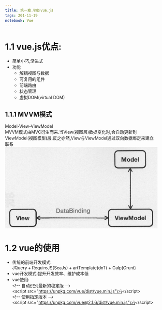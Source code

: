 ```yaml
---
title: 第一章.初识vue.js
tags: 201-11-19
notebook: Vue
---
```


# 1.1 vue.js优点:

* 简单小巧,渐进式
* 功能
  - 解耦视图与数据
  - 可复用的组件
  - 前端路由
  - 状态管理
  - 虚拟DOM(virtual DOM)

## 1.1.1 MVVM模式

Model-View-ViewModel  
MVVM模式由MVC衍生而来.当View(视图层)数据变化时,会自动更新到ViewModel(视图模型)层,反之亦然,View与ViewModel通过双向数据绑定来建立联系
![](../images/mvvm.png)

# 1.2 vue的使用

* 传统的前端开发模式:  
    JQuery + RequireJS(SeaJs) + artTemplate(doT) + Gulp(Grunt)
* vue开发模式:提升开发效率、维护成本低
* vue使用:  
    \<!-- 自动识别最新的稳定版 --\>  
    \<script src="https://unpkg.com/vue/dist/vue.min.js"\>\</script\>  
    \<!-- 使用指定版本 --\>  
    \<script src="https://unpkg.com/vue@2.1.6/dist/vue.min.js"\>\</script\>    